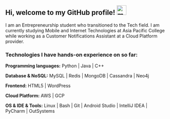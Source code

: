 ## Hi, welcome to my GitHub profile! <img width="30" src="https://emojis.slackmojis.com/emojis/images/1563480763/5999/meow_party.gif?1563480763" alt="meow party" />

I am an Entrepreneurship student who transitioned to the Tech field. I am currently studying Mobile and Internet Technologies at Asia Pacific College while working as a Customer Notifications Assistant at a Cloud Platform provider.

### Technologies I have hands-on experience on so far:

**Programming languages:**
Python | Java | C++

**Database & NoSQL:**
MySQL | Redis | MongoDB | Cassandra | Neo4j

**Frontend:**
HTML5 | WordPress

**Cloud Platform:**
AWS | GCP

**OS & IDE & Tools:**
Linux | Bash | Git | Android Studio | IntelliJ IDEA | PyCharm | OutSystems


<!--
**zarexalvindaria/zarexalvindaria** is a ✨ _special_ ✨ repository because its `README.md` (this file) appears on your GitHub profile.

Here are some ideas to get you started:



- 🔭 I’m currently working on ...
- 🌱 I’m currently learning ...
- 👯 I’m looking to collaborate on ...
- 🤔 I’m looking for help with ...
- 💬 Ask me about ...
- 📫 How to reach me: ...
- 😄 Pronouns: ...
- ⚡ Fun fact: ...
-->
